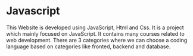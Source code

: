 # Javascript
This Website is developed using JavaScript, Html and Css. It is a project which mainly focused on JavaScript. It contains many courses related to web development. There are 3 categories where we can choose a coding language based on categories like fronted, backend and database.

